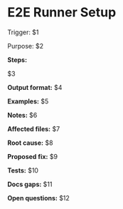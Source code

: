 # E2E Runner Setup

Trigger: $1

Purpose: $2

**Steps:**

$3

**Output format:** $4

**Examples:** $5

**Notes:** $6

<!--
Placeholder mapping:
- $1 = Trigger command
- $2 = Purpose statement
- $3 = Steps list (numbered)
- $4 = Output format description
- $5 = Example command
- $6 = Local run note
-->

**Affected files:** $7

**Root cause:** $8

**Proposed fix:** $9

**Tests:** $10

**Docs gaps:** $11

**Open questions:** $12
